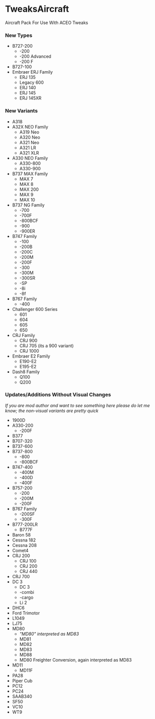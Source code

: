 # TweaksAircraft
Aircraft Pack For Use With ACEO Tweaks


### New Types

* B727-200
    * -200
    * -200 Advanced
    * -200 F
* B727-100
* Embraer ERJ Family
    * ERJ 135
    * Legacy 600
    * ERJ 140
    * ERJ 145
    * ERJ 145XR

### New Variants

* A318
* A32X NEO Family
    * A319 Neo
    * A320 Neo
    * A321 Neo
    * A321 LR
    * A321 XLR
* A330 NEO Family
    * A330-800
    * A330-900
* B737 MAX Family
    * MAX 7    
    * MAX 8
    * MAX 200
    * MAX 9
    * MAX 10
* B737 NG Family
    * -700    
    * -700F
    * -800BCF
    * -900
    * -900ER
* B747 Family
    * -100
    * -200B
    * -200C
    * -200M
    * -200F
    * -300
    * -300M
    * -300SR
    * -SP
    * -8i
    * -8f
* B767 Family
    * -400	
* Challenger 600 Series
    * 601
    * 604
    * 605 
    * 650
* CRJ Family
    * CRJ 900
    * CRJ 705 (its a 900 variant)
    * CRJ 1000
* Embraer E2 Family
    * E190-E2 
    * E195-E2
* Dash8 Family
    * Q100
    * Q200

### Updates/Additions Without Visual Changes

*If you are mod author and want to see something here please do let me know; the non-visual variants are pretty quick*

* 1900D
* A330-200
    * -200F
* B377
* B707-320
* B737-600
* B737-800
    * -800
    * -800BCF
* B747-400
    * -400M
    * -400D
    * -400F
* B757-200
    * -200
    * -200M
    * -200F
* B767 Family
    * -200SF
    * -300F	
* B777-200LR
    * B777F
* Baron 58
* Cessna 182
* Cessna 208
* Comet4
* CRJ 200
    * CRJ 100
    * CRJ 200
    * CRJ 440
* CRJ 700
* DC 3
    * DC 3
    * -combi
    * -cargo
    * Li 2
* DHC6
* Ford Trimotor
* L1049
* LJ75
* MD80
     * *"MD80" interpreted as MD83*
     * MD81
     * MD82
     * MD83
     * MD88
     * MD80 Freighter Conversion, again interpreted as MD83
* MD11
     * MD11F
* PA28
* Piper Cub
* PC12
* PC24
* SAAB340
* SF50
* VC10
* WT9
